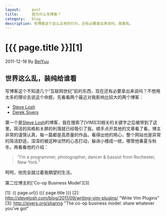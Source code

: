 ```yaml
---
layout:     post
title:      我为什么写博客？
category:   blog
description: 写博客这个这么古老的行为，还有必要拿出来说吗，我看有。
---
```

# [{{ page.title }}][1]
2011-12-18 By [BeiYuu][]

## 世界这么乱，装纯给谁看

写博客这个不知道几个“互联网世纪”前的东西，现在还有必要拿出来说吗？不想用太多的理论去说这个命题，先看看两个最近对我影响比较大的两个博客：

* [Steve Losh][]
* [Derek Sivers][]

第一个是[Steve Losh][]的博客，我在搜索了[VIM][3]相关的关键字之后被带到了这里。简洁的风格和关屏的利落就已经吸引了我，顺手点开其他的文章看了看，博主非常的谨慎认真，每一篇都是高质量的作品，看得出他的用心，整个网站也是异常的简洁舒适，深深的被这种淡然的心态打动，躲进小楼成一统，哪管他春夏与秋冬。再看看他的介绍：

> "I’m a programmer, photographer, dancer & bassist from Rochester, New York."

呵呵，他完全就过着我期望的生活。

第二位博主的['Co-op Business Model'][3]



[BeiYuu]:    http://beiyuu.com  "BeiYuu"
[Steve Losh]:   http://stevelosh.com/   "Steve Losh"
[Derek Sivers]: http://sivers.org/  "Derek Sivers"
[1]:    {{ page.url}}  ({{ page.title }})
[2]:  http://stevelosh.com/blog/2011/09/writing-vim-plugins/ "Write Vim Plugins"
[3]: http://sivers.org/sharing   "The co-op business model: share whatever you've got"
